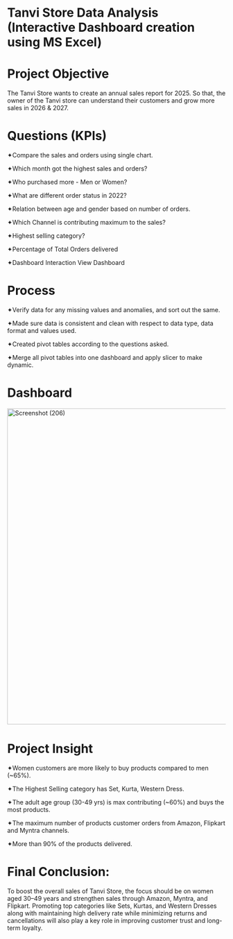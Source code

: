 # Tanvi Store Data Analysis (Interactive Dashboard creation using MS Excel)
# Project Objective
The Tanvi Store wants to create an annual sales report for 2025. So that, the owner of the Tanvi store can understand their customers and grow more sales in 2026 & 2027.
# Questions (KPIs)
✦Compare the sales and orders using single chart.

✦Which month got the highest sales and orders?

✦Who purchased more - Men or Women?

✦What are different order status in 2022?

✦Relation between age and gender based on number of orders.

✦Which Channel is contributing maximum to the sales?

✦Highest selling category?

✦Percentage of Total Orders delivered

✦Dashboard Interaction View Dashboard

# Process
✦Verify data for any missing values and anomalies, and sort out the same.

✦Made sure data is consistent and clean with respect to data type, data format and values used.

✦Created pivot tables according to the questions asked.

✦Merge all pivot tables into one dashboard and apply slicer to make dynamic.
# Dashboard

<img width="1308" height="729" alt="Screenshot (206)" src="https://github.com/user-attachments/assets/a5eed20e-0169-49bd-b3dc-baae7bfdba43" />

# Project Insight
✦Women customers are more likely to buy products compared to men (~65%).

✦The Highest Selling category has Set, Kurta, Western Dress.

✦The adult age group (30-49 yrs) is max contributing (~60%) and buys the most products.

✦The maximum number of products customer orders from Amazon, Flipkart and Myntra channels.

✦More than 90% of the products delivered.
# Final Conclusion:
To boost the overall sales of Tanvi Store, the focus should be on women aged 30–49 years and strengthen sales through Amazon, Myntra, and Flipkart. Promoting top categories like Sets, Kurtas, and Western Dresses along with maintaining high delivery rate while minimizing returns and cancellations will also play a key role in improving customer trust and long-term loyalty.
